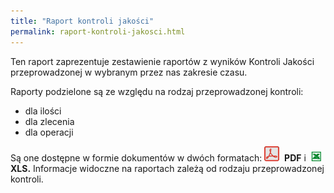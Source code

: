 ```yaml
---
title: "Raport kontroli jakości"
permalink: raport-kontroli-jakosci.html
---
```

 Ten raport zaprezentuje zestawienie raportów z wyników Kontroli Jakości przeprowadzonej w wybranym przez nas zakresie czasu. 
  

Raporty podzielone są ze względu na rodzaj przeprowadzonej kontroli:

- dla ilości
- dla zlecenia
- dla operacji

Są one dostępne w formie dokumentów w dwóch formatach: ![](/images/PDF.png)&nbsp; **PDF** i&nbsp; ![](/images/xlsIcon16.png)&nbsp; **XLS.** Informacje widoczne na raportach zależą od rodzaju przeprowadzonej kontroli.&nbsp;

